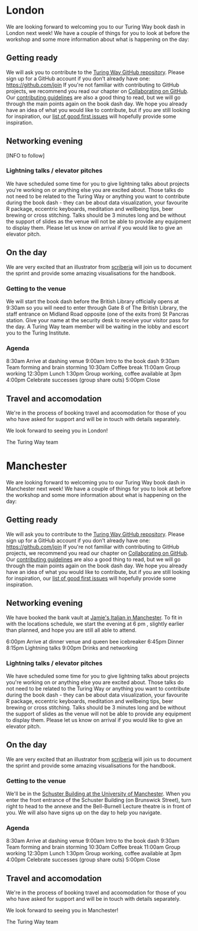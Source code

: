 # London

We are looking forward to welcoming you to our Turing Way book dash in London next week! 
We have a couple of things for you to look at before the workshop and some more information about what is happening on the day:

## Getting ready

We will ask you to contribute to the [Turing Way GitHub repository](https://github.com/alan-turing-institute/the-turing-way).
Please sign up for a GitHub account if you don't already have one: https://github.com/join
If you're not familiar with contributing to GitHub projects, we recommend you read our chapter on [Collaborating on GitHub](https://the-turing-way.netlify.com/collaborating_github/collaborating_github.html).
Our [contributing guidelines](https://github.com/alan-turing-institute/the-turing-way/blob/master/CONTRIBUTING.md) are also a good thing to read, but we will go through the main points again on the book dash day.
We hope you already have an idea of what you would like to contribute, but if you are still looking for inspiration, our [list of good first issues](https://github.com/alan-turing-institute/the-turing-way/issues?q=is%3Aissue+is%3Aopen+label%3A%22good+first+issue%22) will hopefully provide some inspiration. 

## Networking evening

[INFO to follow]

### Lightning talks / elevator pitches
We have scheduled some time for you to give lightning talks about projects you're working on or anything else you are excited about.
Those talks do not need to be related to the Turing Way or anything you want to contribute during the book dash - they can be about data visualization, your favourite R package, eccentric keyboards, meditation and wellbeing tips, beer brewing or cross stitching.
Talks should be 3 minutes long and be without the support of slides as the venue will not be able to provide any equipment to display them.
Please let us know on arrival if you would like to give an elevator pitch.

## On the day

We are very excited that an illustrator from [scriberia](http://www.scriberia.co.uk/) will join us to document the sprint and provide some amazing visualisations for the handbook.

### Getting to the venue

We will start the book dash before the British Library officially opens at 9:30am so you will need to enter through Gate 8 of The British Library, the staff entrance on Midland Road opposite (one of the exits from) St Pancras station. 
Give your name at the security desk to receive your visitor pass for the day.
A Turing Way team member will be waiting in the lobby and escort you to the Turing Institute.

### Agenda

8:30am	Arrive at dashing venue
9:00am	Intro to the book dash
9:30am	Team forming and brain storming
10:30am Coffee break
11:00am Group working
12:30pm Lunch
1:30pm	Group working, coffee available at 3pm
4:00pm	Celebrate successes (group share outs)
5:00pm	Close

## Travel and accomodation

We're in the process of booking travel and acoomodation for those of you who have asked for support and will be in touch with details separately.

We look forward to seeing you in London!

The Turing Way team



# Manchester

We are looking forward to welcoming you to our Turing Way book dash in Manchester next week! 
We have a couple of things for you to look at before the workshop and some more information about what is happening on the day:

## Getting ready

We will ask you to contribute to the [Turing Way GitHub repository](https://github.com/alan-turing-institute/the-turing-way).
Please sign up for a GitHub account if you don't already have one: https://github.com/join
If you're not familiar with contributing to GitHub projects, we recommend you read our chapter on [Collaborating on GitHub](https://the-turing-way.netlify.com/collaborating_github/collaborating_github.html).
Our [contributing guidelines](https://github.com/alan-turing-institute/the-turing-way/blob/master/CONTRIBUTING.md) are also a good thing to read, but we will go through the main points again on the book dash day.
We hope you already have an idea of what you would like to contribute, but if you are still looking for inspiration, our [list of good first issues](https://github.com/alan-turing-institute/the-turing-way/issues?q=is%3Aissue+is%3Aopen+label%3A%22good+first+issue%22) will hopefully provide some inspiration. 

## Networking evening

We have booked the bank vault at [Jamie's Italian in Manchester](https://www.jamieoliver.com/italian/restaurants/manchester/). 
To fit in with the locations schedule, we start the evening at 6 pm , slightly earlier than planned, and hope you are still all able to attend. 

6:00pm	Arrive at dinner venue and queen bee icebreaker
6:45pm	Dinner
8:15pm	Lightning talks
9:00pm	Drinks and networking

### Lightning talks / elevator pitches
We have scheduled some time for you to give lightning talks about projects you're working on or anything else you are excited about.
Those talks do not need to be related to the Turing Way or anything you want to contribute during the book dash - they can be about data visualization, your favourite R package, eccentric keyboards, meditation and wellbeing tips, beer brewing or cross stitching.
Talks should be 3 minutes long and be without the support of slides as the venue will not be able to provide any equipment to display them.
Please let us know on arrival if you would like to give an elevator pitch.

## On the day

We are very excited that an illustrator from [scriberia](http://www.scriberia.co.uk/) will join us to document the sprint and provide some amazing visualisations for the handbook.

### Getting to the venue

We'll be in the [Schuster Building at the University of Manchester](https://www.openstreetmap.org/search?query=Schuster%20Building%2C%20Manchester#map=19/53.46719/-2.23074).
When you enter the front entrance of the Schuster Building (on Brunswick Street), turn right to head to the annexe and the Bell-Burnell Lecture theatre is in front of you.
We will also have signs up on the day to help you navigate.

### Agenda

8:30am	Arrive at dashing venue
9:00am	Intro to the book dash
9:30am	Team forming and brain storming
10:30am Coffee break
11:00am Group working
12:30pm Lunch
1:30pm	Group working, coffee available at 3pm
4:00pm	Celebrate successes (group share outs)
5:00pm	Close

## Travel and accomodation

We're in the process of booking travel and acoomodation for those of you who have asked for support and will be in touch with details separately.

We look forward to seeing you in Manchester!

The Turing Way team
